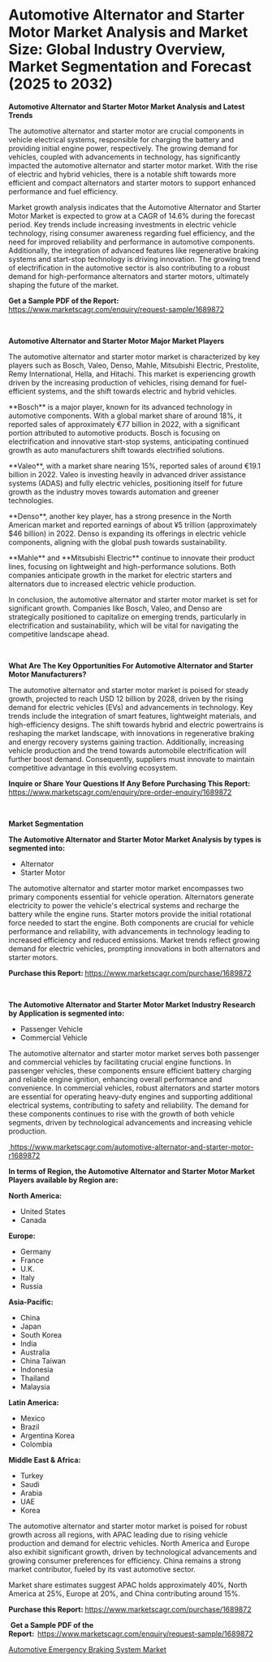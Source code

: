 <p><h1>Automotive Alternator and Starter Motor Market Analysis and Market Size: Global Industry Overview, Market Segmentation and Forecast (2025 to 2032)</h1></p><p><strong>Automotive Alternator and Starter Motor Market Analysis and Latest Trends</strong></p>
<p><p>The automotive alternator and starter motor are crucial components in vehicle electrical systems, responsible for charging the battery and providing initial engine power, respectively. The growing demand for vehicles, coupled with advancements in technology, has significantly impacted the automotive alternator and starter motor market. With the rise of electric and hybrid vehicles, there is a notable shift towards more efficient and compact alternators and starter motors to support enhanced performance and fuel efficiency.</p><p>Market growth analysis indicates that the Automotive Alternator and Starter Motor Market is expected to grow at a CAGR of 14.6% during the forecast period. Key trends include increasing investments in electric vehicle technology, rising consumer awareness regarding fuel efficiency, and the need for improved reliability and performance in automotive components. Additionally, the integration of advanced features like regenerative braking systems and start-stop technology is driving innovation. The growing trend of electrification in the automotive sector is also contributing to a robust demand for high-performance alternators and starter motors, ultimately shaping the future of the market.</p></p>
<p><strong>Get a Sample PDF of the Report:&nbsp;</strong> <a href="https://www.marketscagr.com/enquiry/request-sample/1689872?utm_campaign=2136&utm_medium=2&utm_source=Github&utm_content=ia&utm_term=26032025&utm_id=automotive-alternator-and-starter-motor">https://www.marketscagr.com/enquiry/request-sample/1689872</a></p>
<p>&nbsp;</p>
<p><strong>Automotive Alternator and Starter Motor Major Market Players</strong></p>
<p><p>The automotive alternator and starter motor market is characterized by key players such as Bosch, Valeo, Denso, Mahle, Mitsubishi Electric, Prestolite, Remy International, Hella, and Hitachi. This market is experiencing growth driven by the increasing production of vehicles, rising demand for fuel-efficient systems, and the shift towards electric and hybrid vehicles.</p><p>**Bosch** is a major player, known for its advanced technology in automotive components. With a global market share of around 18%, it reported sales of approximately €77 billion in 2022, with a significant portion attributed to automotive products. Bosch is focusing on electrification and innovative start-stop systems, anticipating continued growth as auto manufacturers shift towards electrified solutions.</p><p>**Valeo**, with a market share nearing 15%, reported sales of around €19.1 billion in 2022. Valeo is investing heavily in advanced driver assistance systems (ADAS) and fully electric vehicles, positioning itself for future growth as the industry moves towards automation and greener technologies.</p><p>**Denso**, another key player, has a strong presence in the North American market and reported earnings of about ¥5 trillion (approximately $46 billion) in 2022. Denso is expanding its offerings in electric vehicle components, aligning with the global push towards sustainability.</p><p>**Mahle** and **Mitsubishi Electric** continue to innovate their product lines, focusing on lightweight and high-performance solutions. Both companies anticipate growth in the market for electric starters and alternators due to increased electric vehicle production.</p><p>In conclusion, the automotive alternator and starter motor market is set for significant growth. Companies like Bosch, Valeo, and Denso are strategically positioned to capitalize on emerging trends, particularly in electrification and sustainability, which will be vital for navigating the competitive landscape ahead.</p></p>
<p>&nbsp;</p>
<p><strong>What Are The Key Opportunities For Automotive Alternator and Starter Motor Manufacturers?</strong></p>
<p><p>The automotive alternator and starter motor market is poised for steady growth, projected to reach USD 12 billion by 2028, driven by the rising demand for electric vehicles (EVs) and advancements in technology. Key trends include the integration of smart features, lightweight materials, and high-efficiency designs. The shift towards hybrid and electric powertrains is reshaping the market landscape, with innovations in regenerative braking and energy recovery systems gaining traction. Additionally, increasing vehicle production and the trend towards automobile electrification will further boost demand. Consequently, suppliers must innovate to maintain competitive advantage in this evolving ecosystem.</p></p>
<p><strong>Inquire or Share Your Questions If Any Before Purchasing This Report:</strong> <a href="https://www.marketscagr.com/enquiry/pre-order-enquiry/1689872?utm_campaign=2136&utm_medium=2&utm_source=Github&utm_content=ia&utm_term=26032025&utm_id=automotive-alternator-and-starter-motor">https://www.marketscagr.com/enquiry/pre-order-enquiry/1689872</a></p>
<p>&nbsp;</p>
<p><strong>Market Segmentation</strong></p>
<p><strong>The Automotive Alternator and Starter Motor Market Analysis by types is segmented into:</strong></p>
<p><ul><li>Alternator</li><li>Starter Motor</li></ul></p>
<p><p>The automotive alternator and starter motor market encompasses two primary components essential for vehicle operation. Alternators generate electricity to power the vehicle's electrical systems and recharge the battery while the engine runs. Starter motors provide the initial rotational force needed to start the engine. Both components are crucial for vehicle performance and reliability, with advancements in technology leading to increased efficiency and reduced emissions. Market trends reflect growing demand for electric vehicles, prompting innovations in both alternators and starter motors.</p></p>
<p><strong>Purchase this Report:&nbsp;</strong><a href="https://www.marketscagr.com/purchase/1689872?utm_campaign=2136&utm_medium=2&utm_source=Github&utm_content=ia&utm_term=26032025&utm_id=automotive-alternator-and-starter-motor">https://www.marketscagr.com/purchase/1689872</a></p>
<p>&nbsp;</p>
<p><strong>The Automotive Alternator and Starter Motor Market Industry Research by Application is segmented into:</strong></p>
<p><ul><li>Passenger Vehicle</li><li>Commercial Vehicle</li></ul></p>
<p><p>The automotive alternator and starter motor market serves both passenger and commercial vehicles by facilitating crucial engine functions. In passenger vehicles, these components ensure efficient battery charging and reliable engine ignition, enhancing overall performance and convenience. In commercial vehicles, robust alternators and starter motors are essential for operating heavy-duty engines and supporting additional electrical systems, contributing to safety and reliability. The demand for these components continues to rise with the growth of both vehicle segments, driven by technological advancements and increasing vehicle production.</p></p>
<p><a href="https://www.marketscagr.com/automotive-alternator-and-starter-motor-r1689872?utm_campaign=2136&utm_medium=2&utm_source=Github&utm_content=ia&utm_term=26032025&utm_id=automotive-alternator-and-starter-motor">&nbsp;https://www.marketscagr.com/automotive-alternator-and-starter-motor-r1689872</a></p>
<p><strong>In terms of Region, the Automotive Alternator and Starter Motor Market Players available by Region are:</strong></p>
<p>
    <p> <strong> North America: </strong>
        <ul>
            <li>United States</li>
            <li>Canada</li>
        </ul>
        </p> 
    <p> <strong> Europe: </strong>
        <ul>
            <li>Germany</li>
            <li>France</li>
            <li>U.K.</li>
            <li>Italy</li>
            <li>Russia</li>
        </ul>
        </p> 
    <p> <strong> Asia-Pacific: </strong>
        <ul>
            <li>China</li>
            <li>Japan</li>
            <li>South Korea</li>
            <li>India</li>
            <li>Australia</li>
            <li>China Taiwan</li>
            <li>Indonesia</li>
            <li>Thailand</li>
            <li>Malaysia</li>
        </ul>
        </p> 
    <p> <strong> Latin America: </strong>
        <ul>
            <li>Mexico</li>
            <li>Brazil</li>
            <li>Argentina Korea</li>
            <li>Colombia</li>
        </ul>
        </p> 
    <p> <strong> Middle East & Africa: </strong>
        <ul>
            <li>Turkey</li>
            <li>Saudi</li>
            <li>Arabia</li>
            <li>UAE</li>
            <li>Korea</li>
        </ul>
    </p>
    </p>
<p><p>The automotive alternator and starter motor market is poised for robust growth across all regions, with APAC leading due to rising vehicle production and demand for electric vehicles. North America and Europe also exhibit significant growth, driven by technological advancements and growing consumer preferences for efficiency. China remains a strong market contributor, fueled by its vast automotive sector. </p><p>Market share estimates suggest APAC holds approximately 40%, North America at 25%, Europe at 20%, and China contributing around 15%.</p></p>
<p><strong>Purchase this Report: </strong><a href="https://www.marketscagr.com/purchase/1689872?utm_campaign=2136&utm_medium=2&utm_source=Github&utm_content=ia&utm_term=26032025&utm_id=automotive-alternator-and-starter-motor">https://www.marketscagr.com/purchase/1689872</a></p>
<p>&nbsp;<strong>Get a Sample PDF of the Report:&nbsp;&nbsp;</strong><a href="https://www.marketscagr.com/enquiry/request-sample/1689872?utm_campaign=2136&utm_medium=2&utm_source=Github&utm_content=ia&utm_term=26032025&utm_id=automotive-alternator-and-starter-motor">https://www.marketscagr.com/enquiry/request-sample/1689872</a></p>
<p><strong></strong></p>
<p><p><a href="https://github.com/tona7vba/Market-Research-Report-List-1/blob/main/automotive-emergency-braking-system-market.md?utm_campaign=2136&utm_medium=2&utm_source=Github&utm_content=ia&utm_term=26032025&utm_id=automotive-alternator-and-starter-motor">Automotive Emergency Braking System Market</a></p></p>